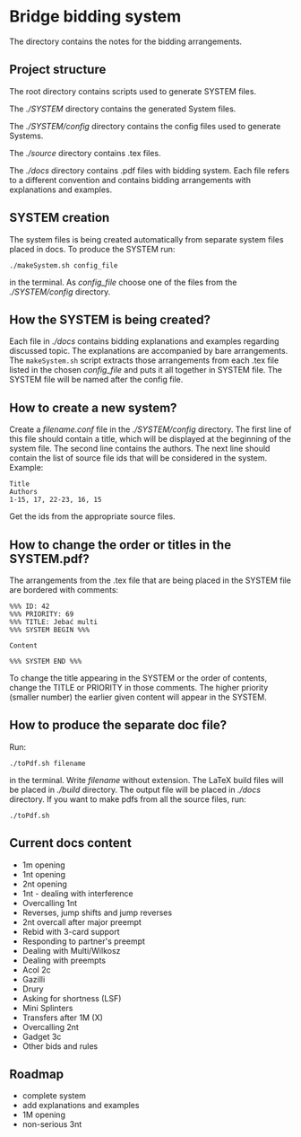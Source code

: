 # Bridge bidding system

The directory contains the notes for the bidding arrangements.

## Project structure

The root directory contains scripts used to generate SYSTEM files.

The *./SYSTEM* directory contains the generated System files.

The *./SYSTEM/config* directory contains the config files used to generate Systems.

The *./source* directory contains .tex files.

The *./docs* directory contains .pdf files with bidding system.
Each file refers to a different convention and contains bidding
arrangements with explanations and examples.

## SYSTEM creation

The system files is being created automatically from
separate system files placed in docs. To produce the SYSTEM run:
```
./makeSystem.sh config_file
```
in the terminal. As *config_file* choose one of the files from the *./SYSTEM/config* directory.

## How the SYSTEM is being created?

Each file in *./docs* contains bidding explanations and examples
regarding discussed topic. The explanations are accompanied by bare 
arrangements. The `makeSystem.sh` script extracts those arrangements
from each .tex file listed in the chosen *config_file* and puts it 
all together in SYSTEM file. The SYSTEM file will be named after the config file.

## How to create a new system?

Create a *filename.conf* file in the *./SYSTEM/config* directory.
The first line of this file should contain a title, which will be 
displayed at the beginning of the system file. The second line contains
the authors. The next line should contain the list of source file ids
that will be considered in the system. Example:
```
Title
Authors
1-15, 17, 22-23, 16, 15
``` 
Get the ids from the appropriate source files.

## How to change the order or titles in the SYSTEM.pdf?

The arrangements from the .tex file that are being placed in 
the SYSTEM file are bordered with comments:
```
%%% ID: 42
%%% PRIORITY: 69
%%% TITLE: Jebać multi
%%% SYSTEM BEGIN %%%

Content

%%% SYSTEM END %%%
```

To change the title appearing in the SYSTEM or the order of contents,
change the TITLE or PRIORITY in those comments. The higher priority (smaller number)
the earlier given content will appear in the SYSTEM.

## How to produce the separate doc file?

Run:
```
./toPdf.sh filename
```
in the terminal. Write *filename* without extension. The LaTeX build files will
be placed in *./build* directory. The output file will be placed in *./docs* directory.
If you want to make pdfs from all the source files, run:
```
./toPdf.sh
```

## Current docs content

- 1m opening
- 1nt opening
- 2nt opening
- 1nt - dealing with interference
- Overcalling 1nt
- Reverses, jump shifts and jump reverses
- 2nt overcall after major preempt
- Rebid with 3-card support
- Responding to partner's preempt
- Dealing with Multi/Wilkosz
- Dealing with preempts
- Acol 2c
- Gazilli
- Drury
- Asking for shortness (LSF)
- Mini Splinters
- Transfers after 1M (X)
- Overcalling 2nt
- Gadget 3c
- Other bids and rules

## Roadmap

- complete system
- add explanations and examples
- 1M opening
- non-serious 3nt
